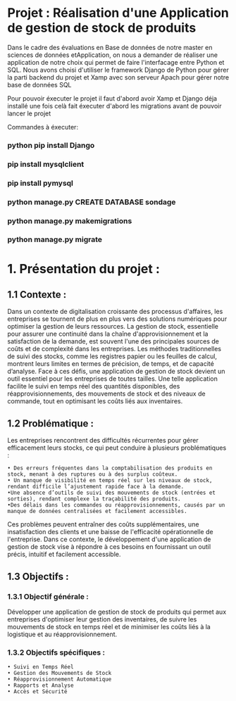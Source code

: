 # Projet : Réalisation d'une Application de gestion de stock de produits

Dans le cadre des évaluations en Base de données de notre master en sciences de données etApplication, 
on nous a demander de réaliser une application de notre choix qui permet de faire l'interfacage entre Python 
et SQL.
Nous avons choisi d'utiliser le framework Django de Python pour gérer la parti backend du projet et Xamp avec
son serveur Apach pour gérer notre base de données SQL

Pour pouvoir éxecuter le projet il faut d'abord avoir Xamp et Django déja installé
une fois celà fait éxecuter d'abord les migrations avant de pouvoir lancer le projet

Commandes à éxecuter:
### python pip install Django
### pip install mysqlclient
### pip install pymysql  
### python manage.py CREATE DATABASE sondage
### python manage.py makemigrations
### python manage.py migrate

# 1. Présentation du projet :
## 1.1 Contexte :
Dans un contexte de digitalisation croissante des processus d'affaires, les entreprises se tournent de plus en plus vers des solutions numériques pour optimiser la gestion de leurs ressources. La gestion de stock, essentielle pour assurer une continuité dans la chaîne d'approvisionnement et la satisfaction de la demande, est souvent l'une des principales sources de coûts et de complexité dans les entreprises. Les méthodes traditionnelles de suivi des stocks, comme les registres papier ou les feuilles de calcul, montrent leurs limites en termes de précision, de temps, et de capacité d’analyse.
Face à ces défis, une application de gestion de stock devient un outil essentiel pour les entreprises de toutes tailles. Une telle application facilite le suivi en temps réel des quantités disponibles, des réapprovisionnements, des mouvements de stock et des niveaux de commande, tout en optimisant les coûts liés aux inventaires.

## 1.2 Problématique :
Les entreprises rencontrent des difficultés récurrentes pour gérer efficacement leurs stocks, ce qui peut conduire à plusieurs problématiques :

    • Des erreurs fréquentes dans la comptabilisation des produits en stock, menant à des ruptures ou à des surplus coûteux.
    • Un manque de visibilité en temps réel sur les niveaux de stock, rendant difficile l’ajustement rapide face à la demande.
    •Une absence d’outils de suivi des mouvements de stock (entrées et sorties), rendant complexe la traçabilité des produits.
    •Des délais dans les commandes ou réapprovisionnements, causés par un manque de données centralisées et facilement accessibles.
Ces problèmes peuvent entraîner des coûts supplémentaires, une insatisfaction des clients et une baisse de l'efficacité opérationnelle de l'entreprise. Dans ce contexte, le développement d'une application de gestion de stock vise à répondre à ces besoins en fournissant un outil précis, intuitif et facilement accessible.

## 1.3 Objectifs :
### 1.3.1 Objectif générale :
Développer une application de gestion de stock de produits qui permet aux entreprises d'optimiser leur gestion des inventaires, de suivre les mouvements de stock en temps réel et de minimiser les coûts liés à la logistique et au réapprovisionnement.
### 1.3.2 Objectifs spécifiques :
    • Suivi en Temps Réel
    • Gestion des Mouvements de Stock
    • Réapprovisionnement Automatique
    • Rapports et Analyse
    • Accès et Sécurité
